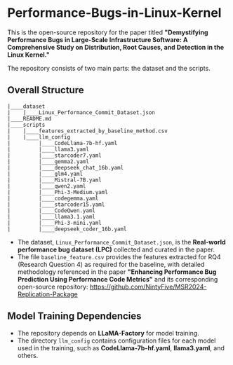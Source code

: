 # Performance-Bugs-in-Linux-Kernel

This is the open-source repository for the paper titled **"Demystifying Performance Bugs in Large-Scale Infrastructure Software: A Comprehensive Study on Distribution, Root Causes, and Detection in the Linux Kernel."**

The repository consists of two main parts: the dataset and the scripts.

## Overall Structure

```
|____dataset
|    |____Linux_Performance_Commit_Dataset.json
|____README.md
|____scripts
|    |____features_extracted_by_baseline_method.csv
|    |____llm_config
|         |____CodeLlama-7b-hf.yaml
|         |____llama3.yaml
|         |____starcoder7.yaml
|         |____gemma2.yaml
|         |____deepseek_chat_16b.yaml
|         |____glm4.yaml
|         |____Mistral-7B.yaml
|         |____qwen2.yaml
|         |____Phi-3-Medium.yaml
|         |____codegemma.yaml
|         |____starcoder15.yaml
|         |____CodeQwen.yaml
|         |____llama3.1.yaml
|         |____Phi-3-mini.yaml
|         |____deepseek_coder_16b.yaml
```

- The dataset, `Linux_Performance_Commit_Dataset.json`, is the **Real-world performance bug dataset (LPC)** collected and curated in the paper.
- The file `baseline_feature.csv` provides the features extracted for RQ4 (Research Question 4) as required for the baseline, with detailed methodology referenced in the paper **"Enhancing Performance Bug Prediction Using Performance Code Metrics"** and its corresponding open-source repository: https://github.com/NintyFive/MSR2024-Replication-Package

## Model Training Dependencies

- The repository depends on **LLaMA-Factory** for model training.
- The directory `llm_config` contains configuration files for each model used in the training, such as **CodeLlama-7b-hf.yaml**, **llama3.yaml**, and others.